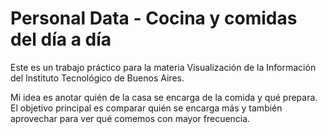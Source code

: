 # Personal Data - Cocina y comidas del día a día

Este es un trabajo práctico para la materia Visualización de la Información del Instituto Tecnológico de Buenos Aires.

Mi idea es anotar quién de la casa se encarga de la comida y qué prepara. 
El objetivo principal es comparar quién se encarga más y también aprovechar para ver qué comemos con mayor frecuencia.
